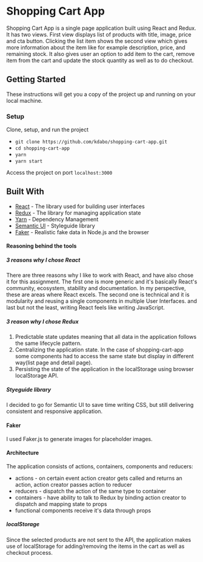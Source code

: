 # Shopping Cart App

Shopping Cart App is a single page application built using React and Redux. It has two views. First view displays list of products with title, image, price and cta button. 
Clicking the list item shows the second view which gives more information about the item like for example description, price, and remaining stock.
It also gives user an option to add item to the cart, remove item from the cart and update the stock quantity as well as to do checkout. 

## Getting Started

These instructions will get you a copy of the project up and running on your local machine.

### Setup

Clone, setup, and run the project

- `git clone https://github.com/kdabo/shopping-cart-app.git`
- `cd shopping-cart-app`
- `yarn`
- `yarn start`

Access the project on port `localhost:3000`

## Built With

* [React](https://github.com/facebook/react) - The library used for building user interfaces
* [Redux](https://github.com/reduxjs/redux) - The library for managing application state
* [Yarn](https://maven.apache.org/) - Dependency Management
* [Semantic UI](https://semantic-ui.com/) - Styleguide library
* [Faker](https://github.com/marak/Faker.js/) - Realistic fake data in Node.js and the browser 

#### Reasoning behind the tools

##### 3 reasons why I chose React

There are three reasons why I like to work with React, and have also chose it for this assignment. 
The first one is more generic and it's basically React's community, ecosystem, stability and documentation. 
In my perspective, these are areas where React excels. The second one is technical and it is modularity and reusing
a single components in multiple User Interfaces. and last but not the least, writing React feels like writing JavaScript.


##### 3 reason why I chose Redux
 
 1. Predictable state updates meaning that all data in the application follows the same lifecycle pattern. 
 2. Centralizing the application state. In the case of shopping-cart-app some components 
    had to access the same state but display in different way(list page and detail page).
 3. Persisting the state of the application in the localStorage using browser localStorage API.  

##### Styeguide library

I decided to go for Semantic UI to save time writing CSS, but still delivering consistent and responsive application.

#### Faker

I used Faker.js to generate images for placeholder images. 

#### Architecture

The application consists of actions, containers, components and reducers:

- actions - on certain event action creator gets called and returns an action, action creator passes action to reducer
- reducers - dispatch the action of the same type to container 
- containers - have ability to talk to Redux by binding action creator to dispatch and mapping state to props
- functional components receive it's data through props

##### localStorage 

Since the selected products are not sent to the API, 
the application makes use of localStorage for adding/removing the items in the cart as well as checkout process.

